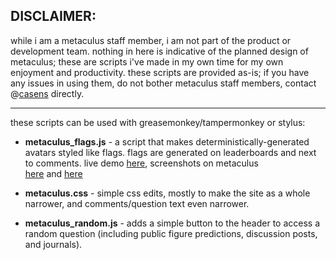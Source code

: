 ## DISCLAIMER:

while i am a metaculus staff member, i am not part of the product or development
team.  nothing in here is indicative of the planned design of metaculus; these
are scripts i've made in my own time for my own enjoyment and productivity.
these scripts are provided as-is; if you have any issues in using them, do not
bother metaculus staff members, contact
@[casens](https://www.metaculus.com/accounts/profile/104161/) directly.

----

these scripts can be used with greasemonkey/tampermonkey or stylus:

* **metaculus_flags.js** - a script that makes deterministically-generated
	avatars styled like flags.  flags are generated on leaderboards and next to
	comments.  live demo
	[here](https://ludant.github.io/flaggy/), screenshots on metaculus   
	[here](https://github.com/ludant/metaculus_scripts/blob/main/flaggy_example_1.png)
	and
	[here](https://github.com/ludant/metaculus_scripts/blob/main/flaggy_example_1.png)

* **metaculus.css** - simple css edits, mostly to make the site as a whole
	narrower, and comments/question text even narrower.

* **metaculus_random.js** - adds a simple button to the header to access
	a random question (including public figure predictions, discussion posts, and
	journals).
